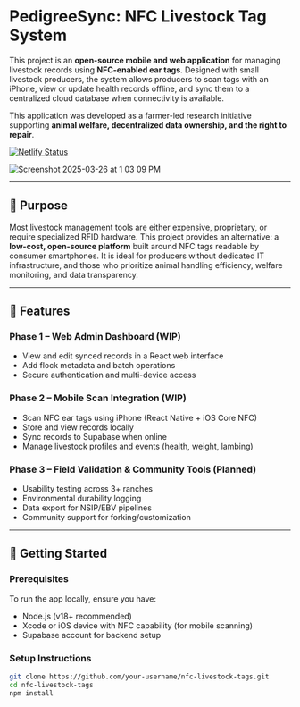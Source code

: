 # PedigreeSync: NFC Livestock Tag System

This project is an **open-source mobile and web application** for managing livestock records using **NFC-enabled ear tags**. Designed with small livestock producers, the system allows producers to scan tags with an iPhone, view or update health records offline, and sync them to a centralized cloud database when connectivity is available.

This application was developed as a farmer-led research initiative supporting **animal welfare, decentralized data ownership, and the right to repair**.

[![Netlify Status](https://api.netlify.com/api/v1/badges/85e6a9e0-d2e6-41a8-8864-3b21de7249e5/deploy-status)](https://app.netlify.com/sites/reedbuilt/deploys)

![Screenshot 2025-03-26 at 1 03 09 PM](https://github.com/user-attachments/assets/1c9fea4e-4afb-4104-8815-b7652256f542)

---

## 🚜 Purpose

Most livestock management tools are either expensive, proprietary, or require specialized RFID hardware. This project provides an alternative: a **low-cost, open-source platform** built around NFC tags readable by consumer smartphones. It is ideal for producers without dedicated IT infrastructure, and those who prioritize animal handling efficiency, welfare monitoring, and data transparency.

---

## 🔑 Features

### Phase 1 – Web Admin Dashboard (WIP)
- View and edit synced records in a React web interface
- Add flock metadata and batch operations
- Secure authentication and multi-device access

### Phase 2 – Mobile Scan Integration (WIP)
- Scan NFC ear tags using iPhone (React Native + iOS Core NFC)
- Store and view records locally
- Sync records to Supabase when online
- Manage livestock profiles and events (health, weight, lambing)

### Phase 3 – Field Validation & Community Tools (Planned)
- Usability testing across 3+ ranches
- Environmental durability logging
- Data export for NSIP/EBV pipelines
- Community support for forking/customization

---

## 🧪 Getting Started

### Prerequisites

To run the app locally, ensure you have:
- Node.js (v18+ recommended)
- Xcode or iOS device with NFC capability (for mobile scanning)
- Supabase account for backend setup

### Setup Instructions

```bash
git clone https://github.com/your-username/nfc-livestock-tags.git
cd nfc-livestock-tags
npm install
